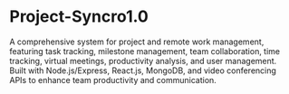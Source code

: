 # Project-Syncro1.0
A comprehensive system for project and remote work management, featuring task tracking, milestone management, team collaboration, time tracking, virtual meetings, productivity analysis, and user management. Built with Node.js/Express, React.js, MongoDB, and video conferencing APIs to enhance team productivity and communication.
